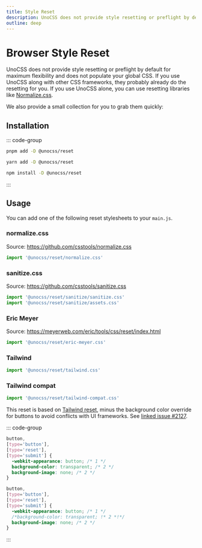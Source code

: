 ```yaml
---
title: Style Reset
description: UnoCSS does not provide style resetting or preflight by default for maximum flexibility and does not populate your global CSS.
outline: deep
---
```


# Browser Style Reset

UnoCSS does not provide style resetting or preflight by default for maximum flexibility and does not populate your global CSS. If you use UnoCSS along with other CSS frameworks, they probably already do the resetting for you. If you use UnoCSS alone, you can use resetting libraries like [Normalize.css](https://github.com/csstools/normalize.css).

We also provide a small collection for you to grab them quickly:

## Installation

::: code-group
  ```bash [pnpm]
  pnpm add -D @unocss/reset
  ```
  ```bash [yarn]
  yarn add -D @unocss/reset
  ```
  ```bash [npm]
  npm install -D @unocss/reset
  ```
:::

## Usage

You can add one of the following reset stylesheets to your `main.js`.

### normalize.css

Source: https://github.com/csstools/normalize.css

```ts
import '@unocss/reset/normalize.css'
```

### sanitize.css

Source: https://github.com/csstools/sanitize.css

```ts
import '@unocss/reset/sanitize/sanitize.css'
import '@unocss/reset/sanitize/assets.css'
```

### Eric Meyer

Source: https://meyerweb.com/eric/tools/css/reset/index.html

```ts
import '@unocss/reset/eric-meyer.css'
```

### Tailwind

```ts
import '@unocss/reset/tailwind.css'
```

### Tailwind compat

```ts
import '@unocss/reset/tailwind-compat.css'
```

This reset is based on [Tailwind reset](#tailwind), minus the background color override for buttons to avoid conflicts with UI frameworks. See [linked issue #2127](https://github.com/unocss/unocss/issues/2127).

::: code-group
  ```css [Before]
  button,
  [type='button'],
  [type='reset'],
  [type='submit'] {
    -webkit-appearance: button; /* 1 */
    background-color: transparent; /* 2 */
    background-image: none; /* 2 */
  }
  ```
  ```css [After]
  button,
  [type='button'],
  [type='reset'],
  [type='submit'] {
    -webkit-appearance: button; /* 1 */
    /*background-color: transparent; !* 2 *!*/
    background-image: none; /* 2 */
  }
  ```
:::
